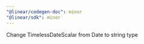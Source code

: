 ```yaml
---
"@linear/codegen-doc": minor
"@linear/sdk": minor
---
```


Change TimelessDateScalar from Date to string type
